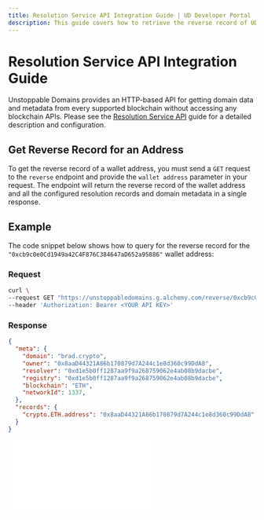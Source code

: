 ```yaml
---
title: Resolution Service API Integration Guide | UD Developer Portal
description: This guide covers how to retrieve the reverse record of UD domains using the Resolution Libraries. This process requires using the language-specific and blockchain-agnostic libraries managed by Unstoppable Domains.
---
```


# Resolution Service API Integration Guide

Unstoppable Domains provides an HTTP-based API for getting domain data and metadata from every supported blockchain without accessing any blockchain APIs. Please see the [Resolution Service API](/developer-toolkit/resolution-integration-methods/resolution-service/overview.md) guide for a detailed description and configuration.

## Get Reverse Record for an Address

To get the reverse record of a wallet address, you must send a `GET` request to the `reverse` endpoint and provide the `wallet address` parameter in your request. The endpoint will return the reverse record of the wallet address and all the configured resolution records and domain metadata in a single response.

## Example

The code snippet below shows how to query for the reverse record for the `"0xcb9c0e0Cd1949a42C4F876C384647aD652a95886"` wallet address:

### Request

```bash
curl \
--request GET "https://unstoppabledomains.g.alchemy.com/reverse/0xcb9c0e0Cd1949a42C4F876C384647aD652a95886" \
--header 'Authorization: Bearer <YOUR API KEY>'
```

### Response

```json
{
  "meta": {
    "domain": "brad.crypto",
    "owner": "0x8aaD44321A86b170879d7A244c1e8d360c99DdA8",
    "resolver": "0xd1e5b0ff1287aa9f9a268759062e4ab08b9dacbe",
    "registry": "0xd1e5b0ff1287aa9f9a268759062e4ab08b9dacbe",
    "blockchain": "ETH",
    "networkId": 1337,
  },
  "records": {
    "crypto.ETH.address": "0x8aaD44321A86b170879d7A244c1e8d360c99DdA8",
  }
}
```

<embed src="/snippets/_discord.md" />
